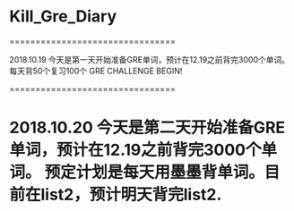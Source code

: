 # Kill_Gre_Diary

================================

2018.10.19
今天是第一天开始准备GRE单词，预计在12.19之前背完3000个单词。
每天背50个复习100个
GRE CHALLENGE BEGIN!

================================

2018.10.20
今天是第二天开始准备GRE单词，预计在12.19之前背完3000个单词。
预定计划是每天用墨墨背单词。目前在list2，预计明天背完list2.
===================================
